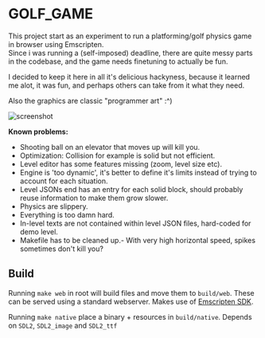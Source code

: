 # GOLF_GAME

This project start as an experiment to run a platforming/golf physics game in browser using Emscripten.   
Since i was running a (self-imposed) deadline, there are quite messy parts in the codebase, and the game needs finetuning to actually be fun.    

I decided to keep it here in all it's delicious hackyness, because it learned me alot, it was fun, and perhaps others can take from it what they need.  

Also the graphics are classic "programmer art" :^)

![screenshot](https://nop.koindozer.org/gh/golf_game/golf_screenshot.png)


**Known problems:**   

- Shooting ball on an elevator that moves up will kill you.
- Optimization: Collision for example is solid but not efficient.
- Level editor has some features missing (zoom, level size etc).
- Engine is 'too dynamic', it's better to define it's limits instead of trying to account for each situation.
- Level JSONs end has an entry for each solid block, should probably reuse information to make them grow slower.
- Physics are slippery.
- Everything is too damn hard.
- In-level texts are not contained within level JSON files, hard-coded for demo level.
- Makefile has to be cleaned up.- With very high horizontal speed, spikes sometimes don't kill you?
## Build
Running `make web` in root will build files and move them to `build/web`. These can be served using a standard webserver.
Makes use of [Emscripten SDK](https://emscripten.org/docs/).

Running `make native` place a binary + resources in `build/native`. Depends on `SDL2`, `SDL2_image` and `SDL2_ttf`
